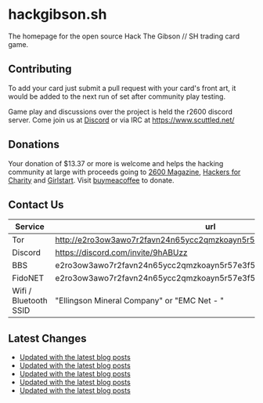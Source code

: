 # hackgibson.sh
The homepage for the open source Hack The Gibson // SH trading card game.


## Contributing

To add your card just submit a pull request with your card's front art, it would be added to the next run of set after community play testing.

Game play and discussions over the project is held the r2600 discord server. Come join us at [Discord](https://discord.com/invite/9hABUzz) or via IRC at https://www.scuttled.net/


## Donations

Your donation of $13.37 or more is welcome and helps the hacking community at large with proceeds going to [2600 Magazine](https://2600.com/), [Hackers for Charity](https://hackersforcharity.org) and [Girlstart](https://girlstart.org).  Visit [buymeacoffee](https://www.buymeacoffee.com/hackgibson.sh) to donate.


## Contact Us

Service | url
-|-
Tor | http://e2ro3ow3awo7r2favn24n65ycc2qmzkoayn5r57e3f56nvjwdcgg32ad.onion
Discord | https://discord.com/invite/9hABUzz
BBS | e2ro3ow3awo7r2favn24n65ycc2qmzkoayn5r57e3f56nvjwdcgg32ad.onion:23
FidoNET | e2ro3ow3awo7r2favn24n65ycc2qmzkoayn5r57e3f56nvjwdcgg32ad.onion:24554
Wifi / Bluetooth SSID | "Ellingson Mineral Company" or "EMC Net - <fidonet address>"

## Latest Changes
<!-- BLOG-POST-LIST:START -->
- [Updated with the latest blog posts](https://github.com/DFW2600/hackgibson.sh/commit/9112c0d2e77b1dc8525858b6f56ebb01a3f4b003)
- [Updated with the latest blog posts](https://github.com/DFW2600/hackgibson.sh/commit/c02dc339f3ed55709f0c73d9a0b58667685af403)
- [Updated with the latest blog posts](https://github.com/DFW2600/hackgibson.sh/commit/fd83812ab85d480f1fc7110ba4bdbeeff1567c28)
- [Updated with the latest blog posts](https://github.com/DFW2600/hackgibson.sh/commit/869c109e571bf304147154d3c1117b0b95b196a4)
- [Updated with the latest blog posts](https://github.com/DFW2600/hackgibson.sh/commit/18d067b7d857da2987ef3e6551300df38e6ede21)
<!-- BLOG-POST-LIST:END -->
